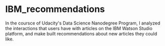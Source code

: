 # IBM_recommendations

In the coursce of Udacity's Data Science Nanodegree Program, I analyzed the interactions that users have with articles on the IBM Watson Studio platform, and make built recommendations about new articles they could like. 
